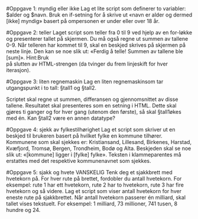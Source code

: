 #Oppgave 1: myndig eller ikke
Lag et lite script som definerer to variabler: $alder og $navn. 
Bruk en if-setning for å skrive ut «navn er alder og dermed [ikke] myndig» basert på ompersonen er under eller over 18 år.

#Oppgave 2: teller
Laget script som teller fra 0 til 9 ved hjelp av en for-løkke og presenterer tallet på skjermen. Du må også regne ut summen av tallene 0-9. 
Når telleren har kommet til 9, skal en beskjed skrives på skjermen på neste linje. 
Den kan se noe slik ut: «Ferdig å telle! Summen av tallene ble [sum]».
Hint:Bruk <br>på slutten av HTML-strengen (da tvinger du frem linjeskift for hver iterasjon).

#Oppgave 3: liten regnemaskin
Lag  en  liten regnemaskinsom  tar  utgangspunkt  i  to tall: §tall1 og §tall2. 

Scriptet  skal  regne  ut summen, differansen og gjennomsnittet av disse tallene.
Resultatet skal presenteres som en setning i HTML. Dette skal gjøres ti ganger og for hver gang (utenom den første), så skal
§tall1økes med én. Kan §tall2 være en annen datatype?

#Oppgave 4: sjekk av fylkestilhørighet
Lag  et  script  som  skriver  ut  en  beskjed  til  brukeren  basert  på hvilket  fylke  en  kommune  tilhører. 
Kommunene som skal sjekkes er: Kristiansand, Lillesand, Birkenes, Harstad, Kvæfjord, Tromsø, Bergen, Trondheim,  Bodø  og  Alta.
  Beskjeden  skal  se  noe  slik  ut: «[kommune]  ligger  i  [fylke] fylke». 
Teksten i klammeparentes må erstattes med det respektive kommunenavnet som sjekkes.

#Oppgave 5: sjakk og hvete VANSKELIG
Tenk deg et sjakkbrett med hvetekorn på. For hver rute på brettet, fordobler du antall hvetekorn. For eksempel: rute 1 har ett hvetekorn, rute 2 har to hvetekorn,
rute 3 har fire hvetekorn og så videre. 
Lag et script som viser antall hvetekorn for hver eneste rute på sjakkbrettet.
Når antall hvetekorn passerer én milliard, skal tallet vises tekstuelt. For eksempel: 1 milliard, 73 millioner, 741 tusen, 8 hundre og 24.
